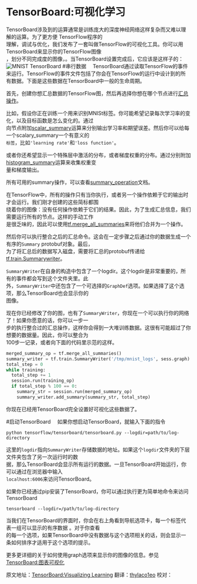 # TensorBoard:可视化学习　<a class="md-anchor" id="AUTOGENERATED-tensorboard--visualizing-learning"></a>
TensorBoard涉及到的运算通常是训练庞大的深度神经网络这样复杂而又难以理解的运算。为了更方便
TensorFlow程序的  
理解，调试与优化，我们发布了一套叫做TensorFlow的可视化工具。你可以用
TensorBoard来显示你的TensorFlow图像  
，划分不同完成度的图像，。当TensorBoard设置完成后，它应该是这样子的：
![MNIST TensorBoard](../images/mnist_tensorboard.png )
#串行数据　<a class="md-anchor" id="AUTOGENERATED-serializing-the-data"></a>
TensorBoard通过读取TensorFlow的事件来运行。TensorFlow的事件文件包括了你会在TensorFlow的运行中设计到的所  
有数据。下面是这些数据在TensorBoard中一般的生命周期。

首先，创建你想汇总数据的TensorFlow图，然后再选择你想在哪个节点进行[汇总操作](../api_docs/python/train.md#summary_options)。

比如，假设你正在训练一个用来识别MNISt标签。你可能希望记录每次学习率的变化，以及目标函数是怎么变化的。通过  
向节点附加[scalar_summary](../api_docs/python/train.md#scalary_summary)运算来分别输出学习率和期望误差。然后你可以给每一个scalary_summary一个有意义的  
`标签`，比如`'learning rate'`和`'loss function'`。

或者你还希望显示一个特殊层中激活的分布，或者梯度权重的分布。通过分别附加  [histogram_summary](../api_docs/python/train.md#histogram_summary)运算来收集权重变  
量和梯度输出。

所有可用的summary操作，可以查看[summary_operation](../api_docs/python/train.md#summary_operation)文档。

在TensorFlow中，所有的操作只有当你执行，或者另一个操作依赖于它的输出时才会运行。我们刚才创建的这些简标都围  
绕着你的图像：没有任何操作依赖于它们的结果。因此，为了生成汇总信息，我们需要运行所有的节点。这样的手动工作  
是很乏味的，因此可以使用[tf.merge_all_summaries](../api_docs/python/train.md#scalary_summary)来将他们合并为一个操作。

然后你可以执行整合之后的汇总命令。这会在一定步骤之后通过你的数据生成一个有序的`Summary` protobuf对象。最后，  
为了将汇总后的数据写入磁盘，需要将汇总的protobuf传递给[tf.train.Summarywriter](../api_docs/python/train.md#SummaryWriter)。

`SummaryWriter`在自身的构造中包含了一个logdir。这个logdir是非常重要的，所有的事件都会写到这个文件夹里。此  
外，`SummaryWriter`中还包含了一个可选择的`GraphDef`选项。如果选择了这个选项，那么TensorBoard也会显示你的  
图像。

现在你已经修改了你的图，也有了`SummaryWriter`，你现在一个可以执行你的网络了！如果你愿意的话，你可以一步一  
步的执行整合过的汇总操作，这样你会得到一大堆训练数据。这很有可能超过了你想要的数据量。因此，你可以整合为  
100步一记录，或者向下面的代码里示范的这样。

```python
merged_summary_op = tf.merge_all_summaries()
summary_writer = tf.train.SummaryWriter('/tmp/mnist_logs', sess.graph)
total_step = 0
while training:
  total_step += 1
  session.run(training_op)
  if total_step % 100 == 0:
    summary_str = session.run(merged_summary_op)
    summary_writer.add_summary(summary_str, total_step)
```
你现在已经用TensorBoard完全设置好可视化这些数据了。

#启动TensorBoard　<a class="md-anchor" id="AUTOGENERATED-launching-tensorboard"></a>
如果你想启动TensorBoard，就输入下面的指令
```
python tensorflow/tensorboard/tensorboard.py --logdir=path/to/log-directory
```
这里的`logdir`指向`SummaryWriter`存储数据的地址。如果这个`logdir`文件夹的下层文件夹包含了另一次运行时的数  
据，那么TensorBoard会显示所有运行的数据。一旦TensorBoard开始运行，你可以通过在浏览器中输入  
`localhost:6006`来访问TensorBoard。

如果你已经通过pip安装了TensorBoard，你可以通过执行更为简单地命令来访问TensorBoard
```
tensorboard --logdir=/path/to/log-directory
```
当我们在TensorBoard的界面时，你会在右上角看到导航选项卡，每一个标签代表一组可以显示的有序数据 。对于你查看  
的每一个选项，如果TensorBoard中没有数据与这个选项相关的话，则会显示一条如何排序才适用于这个选项的提示。

更多更详细的关于如何使用graph选项来显示你的图像的信息。参见[TensorBoard:图表可视化](./graph_viz.md)

原文地址：[TensorBoard:Visualizing Learning](http://tensorflow.org/how_tos/summaries_and_tensorboard/index.html#tensorboard-visualizing-learning) 翻译：[thylaco1eo](https://github.com/thylaco1eo) 校对：

